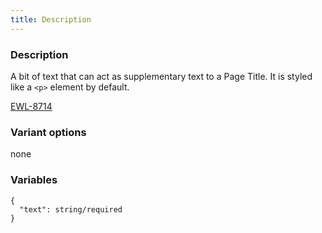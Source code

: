 ```yaml
---
title: Description
---
```


### Description
A bit of text that can act as supplementary text to a Page Title. It is styled like a `<p>` element by default.

[EWL-8714](https://issues.ama-assn.org/browse/EWL-8714)

### Variant options
none

### Variables
~~~
{
  "text": string/required
}
~~~


